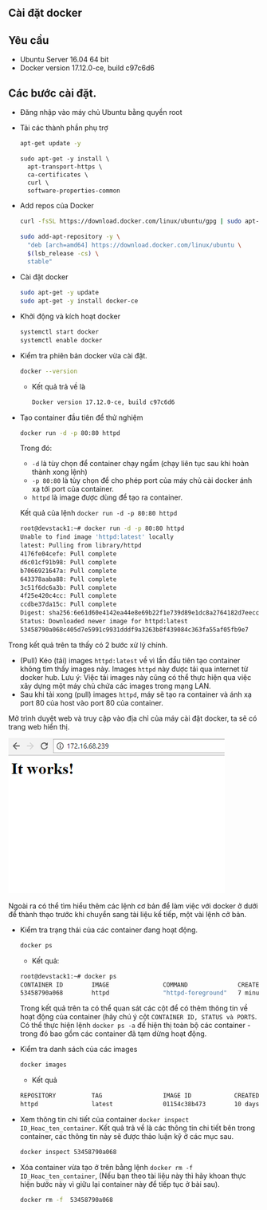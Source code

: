 ## Cài đặt docker

## Yêu cầu
- Ubuntu Server 16.04 64 bit
- Docker version 17.12.0-ce, build c97c6d6

## Các bước cài đặt.
- Đăng nhập vào máy chủ Ubuntu bằng quyền root
- Tải các thành phần phụ trợ

  ```sh
  apt-get update -y
  ```

  ```
  sudo apt-get -y install \
    apt-transport-https \
    ca-certificates \
    curl \
    software-properties-common
  ```
  
- Add repos của Docker

  ```sh
  curl -fsSL https://download.docker.com/linux/ubuntu/gpg | sudo apt-key add -
  ```
  
  ```sh
  sudo add-apt-repository -y \
    "deb [arch=amd64] https://download.docker.com/linux/ubuntu \
    $(lsb_release -cs) \
    stable"
  ```

- Cài đặt docker

  ```sh
  sudo apt-get -y update
  sudo apt-get -y install docker-ce
  ```

- Khởi động và kích hoạt docker 

  ```sh
  systemctl start docker
  systemctl enable docker
  ```

- Kiểm tra phiên bản docker vừa cài đặt.

  ```sh
  docker --version
  ```  
  - Kết quả trả về là 
    ```sh
    Docker version 17.12.0-ce, build c97c6d6
    ```
   
- Tạo container đầu tiên để thử nghiệm

  ```sh
  docker run -d -p 80:80 httpd
  ```  
  Trong đó:
    - `-d` là tùy chọn để container chạy ngầm (chạy liên tục sau khi hoàn thành xong lệnh)
    - `-p 80:80` là tùy chọn để cho phép port của máy chủ cài docker ánh xạ tới port của container.
    - `httpd` là image được dùng để tạo ra container.
  
  Kết quả của lệnh `docker run -d -p 80:80 httpd`
  
  ```sh
  root@devstack1:~# docker run -d -p 80:80 httpd
  Unable to find image 'httpd:latest' locally
  latest: Pulling from library/httpd
  4176fe04cefe: Pull complete
  d6c01cf91b98: Pull complete
  b7066921647a: Pull complete
  643378aaba88: Pull complete
  3c51f6dc6a3b: Pull complete
  4f25e420c4cc: Pull complete
  ccdbe37da15c: Pull complete
  Digest: sha256:6e61d60e4142ea44e8e69b22f1e739d89e1dc8a2764182d7eecc83a5bb31181e
  Status: Downloaded newer image for httpd:latest
  53458790a068c405d7e5991c9931dddf9a3263b8f439084c363fa55af05fb9e7
  ```
  
Trong kết quả trên ta thấy có 2 bước xử lý chính.
- (Pull) Kéo (tải) images `httpd:latest` về vì lần đầu tiên tạo container không tìm thấy images này. Images `httpd` này được tải qua internet từ docker hub. Lưu ý: Việc tải images này cũng có thể thực hiện qua việc xây dựng một máy chủ chứa các images trong mạng LAN.
- Sau khi tải xong (pull) images `httpd`, máy sẽ tạo ra container và ánh xạ port 80 của host vào port 80 của container.  


Mở trình duyệt web và truy cập vào địa chỉ của máy cài đặt docker, ta sẽ có trang web hiển thị.

![docker5m-01-1.png](../../images/docker5m-01-1.png)

Ngoài ra có thể tìm hiểu thêm các lệnh cơ bản để làm việc với docker ở dưới để thành thạo trước khi chuyển sang tài liệu kế tiếp, một vài lệnh cở bản.

- Kiểm tra trạng thái của các container đang hoạt động.
  ```sh
  docker ps
  ```
  - Kết quả:
  ```sh
  root@devstack1:~# docker ps
  CONTAINER ID        IMAGE               COMMAND              CREATED             STATUS              PORTS                NAMES
  53458790a068        httpd               "httpd-foreground"   7 minutes ago       Up 7 minutes        0.0.0.0:80->80/tcp   upbeat_tereshkova
  ````
  Trong kết quả trên ta có thể quan sát các cột để có thêm thông tin về hoạt động của container (hãy chú ý cột `CONTAINER ID, STATUS và PORTS`. Có thể thực hiện lệnh `docker ps -a` để hiện thị toàn bộ các container - trong đó bao gồm các container đã tạm dừng hoạt động. 
    
  
- Kiểm tra danh sách của các images

  ```sh
  docker images
  ```
  - Kết quả  
  ```sh
  REPOSITORY          TAG                 IMAGE ID            CREATED             SIZE
  httpd               latest              01154c38b473        10 days ago         177MB
  ````

- Xem thông tin chi tiết của container `docker inspect ID_Hoac_ten_container`. Kết quả trả về là các thông tin chi tiết bên trong container, các thông tin này sẽ được thảo luận kỹ ở các mục sau.

  ```sh
  docker inspect 53458790a068
  ```

- Xóa container vừa tạo ở trên bằng lệnh `docker rm -f  ID_Hoac_ten_container`, (Nếu bạn theo tài liệu này thì hãy khoan thực hiện bước này vì giữu lại container này để tiếp tục ở bài sau).

  ```sh
  docker rm -f  53458790a068
  ```


